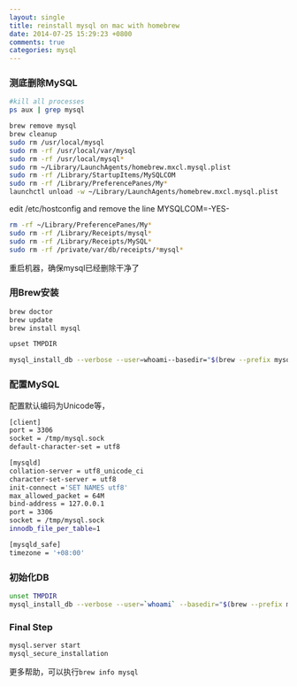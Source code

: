 ```yaml
---
layout: single
title: reinstall mysql on mac with homebrew
date: 2014-07-25 15:29:23 +0800
comments: true
categories: mysql
---
```


### 测底删除MySQL

```bash remove all related files
#kill all processes
ps aux | grep mysql

brew remove mysql
brew cleanup
sudo rm /usr/local/mysql
sudo rm -rf /usr/local/var/mysql
sudo rm -rf /usr/local/mysql*
sudo rm ~/Library/LaunchAgents/homebrew.mxcl.mysql.plist
sudo rm -rf /Library/StartupItems/MySQLCOM
sudo rm -rf /Library/PreferencePanes/My*
launchctl unload -w ~/Library/LaunchAgents/homebrew.mxcl.mysql.plist
```
edit /etc/hostconfig and remove the line MYSQLCOM=-YES-

```bash
rm -rf ~/Library/PreferencePanes/My*
sudo rm -rf /Library/Receipts/mysql*
sudo rm -rf /Library/Receipts/MySQL*
sudo rm -rf /private/var/db/receipts/*mysql*
```

重启机器，确保mysql已经删除干净了

### 用Brew安装
```bash install mysql
brew doctor
brew update
brew install mysql

upset TMPDIR

mysql_install_db --verbose --user=whoami--basedir="$(brew --prefix mysql)" --datadir=/usr/local/var/mysql --tmpdir=/tmp
```

### 配置MySQL

配置默认编码为Unicode等，
```bash configure my.cnf
[client]
port = 3306
socket = /tmp/mysql.sock
default-character-set = utf8

[mysqld]
collation-server = utf8_unicode_ci
character-set-server = utf8
init-connect ='SET NAMES utf8'
max_allowed_packet = 64M
bind-address = 127.0.0.1
port = 3306
socket = /tmp/mysql.sock
innodb_file_per_table=1

[mysqld_safe]
timezone = '+08:00'
```

### 初始化DB
```bash init database
unset TMPDIR
mysql_install_db --verbose --user=`whoami` --basedir="$(brew --prefix mysql)" --datadir=/usr/local/var/mysql --tmpdir=/tmp
```

### Final Step
```bash start
mysql.server start
mysql_secure_installation
```

更多帮助，可以执行<code>brew info mysql</code>





